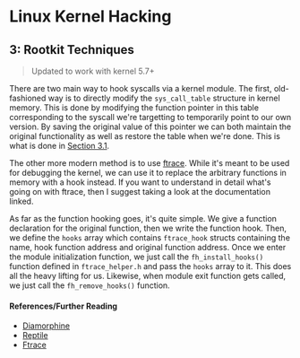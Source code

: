 # Linux Kernel Hacking

## 3: Rootkit Techniques

> Updated to work with kernel 5.7+

There are two main way to hook syscalls via a kernel module. The first, old-fashioned way is to directly modify the `sys_call_table` structure in kernel memory. This is done by modifying the function pointer in this table corresponding to the syscall we're targetting to temporarily point to our own version. By saving the original value of this pointer we can both maintain the original functionality as well as restore the table when we're done. This is what is done in [Section 3.1](./3.1_syscall_hooking).

The other more modern method is to use [ftrace](https://www.kernel.org/doc/html/latest/trace/ftrace.html). While it's meant to be used for debugging the kernel, we can use it to replace the arbitrary functions in memory with a hook instead. If you want to understand in detail what's going on with ftrace, then I suggest taking a look at the documentation linked.

As far as the function hooking goes, it's quite simple. We give a function declaration for the original function, then we write the function hook. Then, we define the `hooks` array which contains `ftrace_hook` structs containing the name, hook function address and original function address. Once we enter the module initialization function, we just call the `fh_install_hooks()` function defined in `ftrace_helper.h` and pass the `hooks` array to it. This does all the heavy lifting for us. Likewise, when module exit function gets called, we just call the `fh_remove_hooks()` function.

#### References/Further Reading

* [Diamorphine](https://github.com/m0nad/Diamorphine)
* [Reptile](https://github.com/f0rb1dd3n/Reptile)
* [Ftrace](https://github.com/ilammy/ftrace-hook)
